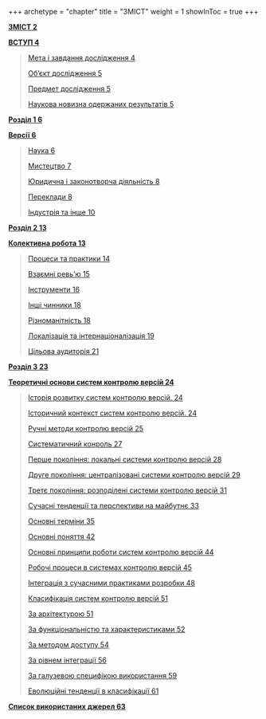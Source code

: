 +++
archetype = "chapter"
title = "ЗМІСТ"
weight = 1
showInToc = true
+++

[**ЗМІСТ 2**](#зміст)

[**ВСТУП 4**](#вступ)

> [Мета і завдання дослідження 4](#мета-і-завдання-дослідження)
>
> [Об’єкт дослідження 5](#обєкт-дослідження)
>
> [Предмет дослідження 5](#предмет-дослідження)
>
> [Наукова новизна одержаних результатів
> 5](#наукова-новизна-одержаних-результатів)

[**Розділ 1 6**](#розділ-1)

[**Версії 6**](#версії)

> [Наука 6](#наука)
>
> [Мистецтво 7](#мистецтво)
>
> [Юридична і законотворча діяльність
> 8](#юридична-і-законотворча-діяльність)
>
> [Переклади 8](#переклади)
>
> [Індустрія та інше 10](#індустрія-та-інше)

[**Розділ 2 13**](#розділ-2)

[**Колективна робота 13**](#колективна-робота)

> [Процеси та практики 14](#процеси-та-практики)
>
> [Взаємні ревьʼю 15](#взаємні-ревьʼю)
>
> [Інструменти 16](#інструменти)
>
> [Інші чинники 18](#інші-чинники)
>
> [Різноманітність 18](#різноманітність)
>
> [Локалізація та інтернаціоналізація
> 19](#локалізація-та-інтернаціоналізація)
>
> [Цільова аудиторія 21](#цільова-аудиторія)

[**Розділ 3 23**](#розділ-3)

[**Теоретичні основи систем контролю версій
24**](#теоретичні-основи-систем-контролю-версій)

> [Історія розвитку систем контролю версій.
> 24](#історія-розвитку-систем-контролю-версій.)
>
> [Історичний контекст систем контролю версій.
> 24](#історичний-контекст-систем-контролю-версій.)
>
> [Ручні методи контролю версій 25](#ручні-методи-контролю-версій)
>
> [Систематичний конроль 27](#систематичний-конроль)
>
> [Перше покоління: локальні системи контролю версій
> 28](#перше-покоління-локальні-системи-контролю-версій)
>
> [Друге покоління: централізовані системи контролю версій
> 29](#друге-покоління-централізовані-системи-контролю-версій)
>
> [Третє покоління: розподілені системи контролю версій
> 31](#третє-покоління-розподілені-системи-контролю-версій)
>
> [Сучасні тенденції та перспективи на майбутнє
> 33](#сучасні-тенденції-та-перспективи-на-майбутнє)
>
> [Основні терміни 35](#основні-терміни)
>
> [Основні поняття 42](#основні-поняття)
>
> [Основні принципи роботи систем контролю версій
> 44](#основні-принципи-роботи-систем-контролю-версій)
>
> [Робочі процеси в системах контролю версій
> 45](#робочі-процеси-в-системах-контролю-версій)
>
> [Інтеграція з сучасними практиками розробки
> 48](#інтеграція-з-сучасними-практиками-розробки)
>
> [Класифікація систем контролю версій
> 51](#класифікація-систем-контролю-версій)
>
> [За архітектурою 51](#за-архітектурою)
>
> [За функціональністю та характеристиками
> 52](#за-функціональністю-та-характеристиками)
>
> [За методом доступу 54](#за-методом-доступу)
>
> [За рівнем інтеграції 56](#за-рівнем-інтеграції)
>
> [За галузевою специфікою використання
> 59](#за-галузевою-специфікою-використання)
>
> [Еволюційні тенденції в класифікації
> 61](#еволюційні-тенденції-в-класифікації)

[**Список використаних джерел 63**](#список-використаних-джерел)
